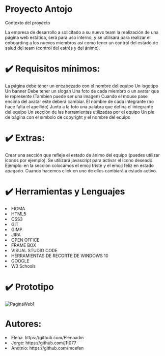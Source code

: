 # Proyecto Antojo

Contexto del proyecto

La empresa de desarrollo a solicitado a su nuevo team la realización de una página web estática, será para uso interno, y se utilisará para realizar el onboarding a los nuevos miembros así como tener un control del estado de salud del team (control del estrés y del ánimo).

# ✔️ Requisitos mínimos:

La página debe tener un encabezado con el nombre del equipo
Un logotipo
Un banner
Debe tener un slogan
Una foto de cada miembro o un avatar que le represente (Tambien puede ser una imagen)
Cuando el mouse pase encima del avatar este deberá cambiar.
El nombre de cada integrante (no hace falta el apellido)
Junto a la foto una palabra que defina el integrante del equipo
Un sección de las herramientas utilizadas por el equipo
Un pie de página con el símbolo de copyright y el nombre del equipo

# ✔️ Extras:

Crear una sección que refleje el estado de ánimo del equipo (puedes utilizar iconos por ejemplo). Se utilizará javascript para activar el icono deseado. Ejemplo: en la sección colocamos el emoji triste y el emoji feliz en estado apagado. Cuando hacemos click en uno de ellos cambiará a estado activo.


# ✔️ Herramientas y Lenguajes

<li>FIGMA</li>
<li>HTML5</li>
<li>CSS3</li>
<li>GIT</li>
<li>GIMP</li>
<li>JIRA</li>
<li>OPEN OFFICE</li>
<li>FRAME BOX</li>
<li>VISUAL STUDIO CODE</li>
<li>HERRAMIENTAS DE RECORTE DE WINDOWS 10</li>
<li>GOOGLE</li>
<li>W3 Schools</li>

# ✔️ Prototipo

![PaginaWeb1](https://github.com/j1t077/proyectoAntojo1/assets/96486397/c7576978-3932-475d-a078-01af20dd26d8)



# Autores: 

<li>Elena: https://github.com/Elenaadm</li>
<li>Jorge: https://github.com/j1t077</li>
<li>Anotnio: https://github.com/mcefen</li>
